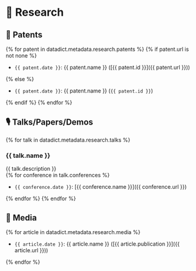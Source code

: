 # 🔬 Research
## 📜 Patents
{% for patent in datadict.metadata.research.patents %}
{% if patent.url is not none %}

  * `{{ patent.date }}`: {{ patent.name }} ([{{ patent.id }}]({{ patent.url }}))

{% else %}

  * `{{ patent.date }}`: {{ patent.name }} (`{{ patent.id }}`)

{% endif %}
{% endfor %}

## 🎙️ Talks/Papers/Demos
{% for talk in datadict.metadata.research.talks %}
### {{ talk.name }}
{{ talk.description }}<br/>
{% for conference in talk.conferences %}

  * `{{ conference.date }}`: [{{ conference.name }}]({{ conference.url }})

{% endfor %}
{% endfor %}

## 📰 Media
{% for article in datadict.metadata.research.media %}

  * `{{ article.date }}`: {{ article.name }} ([{{ article.publication }}]({{ article.url }}))

{% endfor %}
